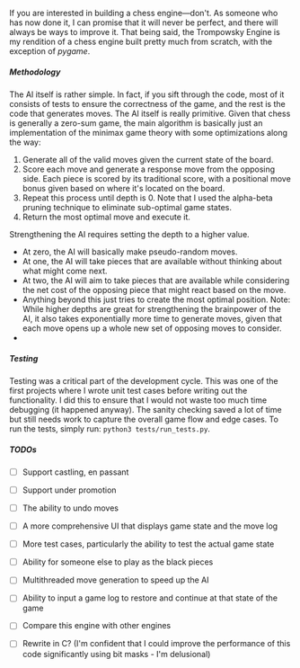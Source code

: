 If you are interested in building a chess engine—don't. As someone who has now done it, I can promise that it will never be perfect, and there will always be ways to improve it. That being said, the Trompowsky Engine is my rendition of a chess engine built pretty much from scratch, with the exception of _pygame_.

##### Methodology
The AI itself is rather simple. In fact, if you sift through the code, most of it consists of tests to ensure the correctness of the game, and the rest is the code that generates moves. The AI itself is really primitive. Given that chess is generally a zero-sum game, the main algorithm is basically just an implementation of the minimax game theory with some optimizations along the way:

1. Generate all of the valid moves given the current state of the board.
2. Score each move and generate a response move from the opposing side. Each piece is scored by its traditional score, with a positional move bonus given based on where it's located on the board.
3. Repeat this process until depth is 0. Note that I used the alpha-beta pruning technique to eliminate sub-optimal game states.
4. Return the most optimal move and execute it.

Strengthening the AI requires setting the depth to a higher value.
- At zero, the AI will basically make pseudo-random moves.
- At one, the AI will take pieces that are available without thinking about what might come next.
- At two, the AI will aim to take pieces that are available while considering the net cost of the opposing piece that might react based on the move.
- Anything beyond this just tries to create the most optimal position.
  Note: While higher depths are great for strengthening the brainpower of the AI, it also takes exponentially more time to generate moves, given that each move opens up a whole new set of opposing moves to consider.
- 
##### Testing
Testing was a critical part of the development cycle. This was one of the first projects where I wrote unit test cases before writing out the functionality. I did this to ensure that I would not waste too much time debugging (it happened anyway). The sanity checking saved a lot of time but still needs work to capture the overall game flow and edge cases. To run the tests, simply run: `python3 tests/run_tests.py`.

##### TODOs
- [ ] Support castling, en passant
- [ ] Support under promotion
- [ ] The ability to undo moves
- [ ] A more comprehensive UI that displays game state and the move log
- [ ] More test cases, particularly the ability to test the actual game state
- [ ] Ability for someone else to play as the black pieces
- [ ] Multithreaded move generation to speed up the AI
- [ ] Ability to input a game log to restore and continue at that state of the game
- [ ] Compare this engine with other engines
- [ ] Rewrite in C? (I'm confident that I could improve the performance of this code significantly using bit masks - I'm delusional)

